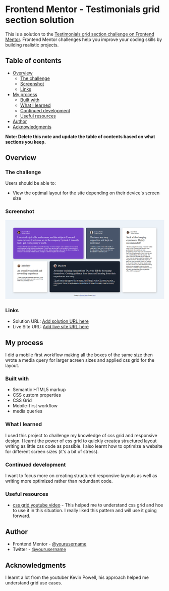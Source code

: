 # Frontend Mentor - Testimonials grid section solution

This is a solution to the [Testimonials grid section challenge on Frontend Mentor](https://www.frontendmentor.io/challenges/testimonials-grid-section-Nnw6J7Un7). Frontend Mentor challenges help you improve your coding skills by building realistic projects. 

## Table of contents

- [Overview](#overview)
  - [The challenge](#the-challenge)
  - [Screenshot](#screenshot)
  - [Links](#links)
- [My process](#my-process)
  - [Built with](#built-with)
  - [What I learned](#what-i-learned)
  - [Continued development](#continued-development)
  - [Useful resources](#useful-resources)
- [Author](#author)
- [Acknowledgments](#acknowledgments)

**Note: Delete this note and update the table of contents based on what sections you keep.**

## Overview

### The challenge

Users should be able to:

- View the optimal layout for the site depending on their device's screen size

### Screenshot

![](./screenshot.jpg)

### Links

- Solution URL: [Add solution URL here]( https://dave-n-tech.github.io/testimonial-grid-section-frontend-mentor/)
- Live Site URL: [Add live site URL here](https://your-live-site-url.com)

## My process

  I did a mobile first workflow making all the boxes of the same size then wrote a media query for larger acreen sizes and applied css grid for the layout.

### Built with

- Semantic HTML5 markup
- CSS custom properties
- CSS Grid
- Mobile-first workflow
- media queries

### What I learned

I used this project to challenge my knowledge of css grid and responsive design. I learnt the power of css grid to quickly createa structured layout writing as little css code as possible. I also learnt how to optimize a website for different screen sizes (it's a bit of stress).

### Continued development

I want to focus more on creating structured responsive layouts as well as writing more optimized rather than redundant code.

### Useful resources

- [css grid youtube video](https://youtu.be/_lEkD8IGkwo?si=1OGvdsvVJ6F7Ic6t) - This helped me to understand css grid and hoe to use it in this situation. I really liked this pattern and will use it going forward.


## Author

- Frontend Mentor - [@yourusername](https://www.frontendmentor.io/profile/Dave-n-tech)
- Twitter - [@yourusername](https://www.twitter.com/Dave_n_art_)

## Acknowledgments

I learnt a lot from the youtuber Kevin Powell, his approach helped me understand grid use cases.

